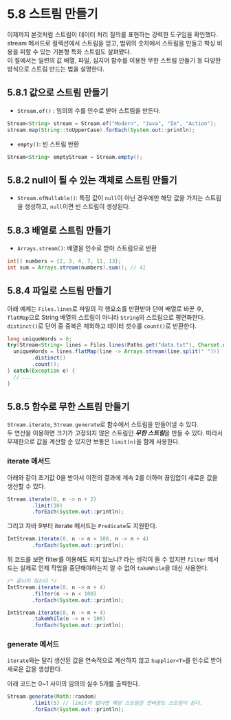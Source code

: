# 5.8 스트림 만들기
이제까지 본것처럼 스트림이 데이터 처리 질의를 표현하는 강력한 도구임을 확인했다. stream 메서드로 컬렉션에서 스트림을 얻고, 범위의 숫자에서 스트림을 만들고 박싱 비용을 피할 수 있는 기본형 특화 스트림도 살펴봤다.  
이 절에서는 일련의 값 배열, 파일, 심지어 함수를 이용한 무한 스트림 만들기 등 다양한 방식으로 스트림 만드는 법을 설명한다.  


## 5.8.1 값으로 스트림 만들기
- `Stream.of()` : 임의의 수를 인수로 받아 스트림을 만든다.

```java
Stream<String> stream = Stream.of("Modern", "Java", "In", "Action");
stream.map(String::toUpperCase).forEach(System.out::println);
```

- `empty()`: 빈 스트림 반환
```java
Stream<String> emptyStream = Stream.empty();
```

## 5.8.2 null이 될 수 있는 객체로 스트림 만들기
- `Stream.ofNullable()`: 특정 값이 `null`이 아닌 경우에만 해당 값을 가지는 스트림을 생성하고, `null`이면 빈 스트림이 생성된다.  

## 5.8.3 배열로 스트림 만들기
- `Arrays.stream()`: 배열을 인수로 받아 스트림으로 반환 
```java
int[] numbers = {2, 3, 4, 7, 11, 13};
int sum = Arrays.stream(numbers).sum(); // 41
```

## 5.8.4 파일로 스트림 만들기

아래 예제는 `Files.lines`로 파일의 각 행요소를 반환받아 단어 배열로 바꾼 후, `flatMap`으로 String 배열의 스트림이 아니라 `String`의 스트림으로 평면화한다.  
`distinct()`로 단어 중 중복은 제외하고 데이터 갯수를 `count()`로 반환한다.

```java
long uniqueWords = 0;
try(Stream<String> lines = Files.lines(Paths.get("data.txt"), Charset.defaultCharset())) {
  uniqueWords = lines.flatMap(line -> Arrays.stream(line.split(" ")))
        .distinct()
        .count();
} catch(Exception e) {
  // ...
}
```

## 5.8.5 함수로 무한 스트림 만들기
`Stream.iterate`, `Stream.generate`로 함수에서 스트림을 만들어낼 수 있다.  
두 연산을 이용하면 크기가 고정되지 않은 스트림인 ***무한 스트림***을 만들 수 있다. 따라서 무제한으로 값을 계산할 순 있지만 보통은 `limit(n)`을 함께 사용한다.

### iterate 메서드
아래와 같이 초기값 0을 받아서 이전의 결과에 계속 2를 더하며 끊임없이 새로운 값을 생산할 수 있다.
```java
Stream.iterate(0, n -> n + 2)
        .limit(10)
        .forEach(System.out::println);
```

그리고 자바 9부터 iterate 메서드는 `Predicate`도 지원한다.  

```java
IntStream.iterate(0, n -> n < 100, n -> n + 4)
        .forEach(System.out::println);
```

위 코드를 보면 filter를 이용해도 되지 않느냐? 라는 생각이 들 수 있지만 `filter` 메서드는 실제로 언제 작업을 중단해야하는지 알 수 없어 `takeWhile`을 대신 사용한다. 
```java
/* 끝나지 않는다 */
IntStream.iterate(0, n -> n + 4)
        .filter(n -> n < 100)
        .forEach(System.out::println);

IntStream.iterate(0, n -> n + 4)
        .takeWhile(n -> n < 100)
        .forEach(System.out::println);
```

### generate 메서드
`iterate`와는 달리 생산된 값을 연속적으로 계산하지 않고 `Supplier<T>`를 인수로 받아 새로운 값을 생성한다.  

아래 코드는 0~1 사이의 임의의 실수 5개를 출력한다.
```java
Stream.generate(Math::random)
        .limit(5) // limit이 없다면 해당 스트림은 언바운드 스트림이 된다.
        .forEach(System.out::println);
```

